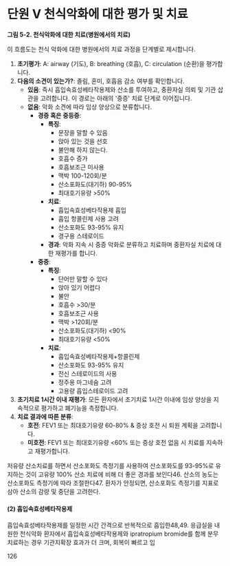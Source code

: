 # 단원 V 천식악화에 대한 평가 및 치료

**그림 5-2. 천식악화에 대한 치료(병원에서의 치료)**

이 흐름도는 천식 악화에 대한 병원에서의 치료 과정을 단계별로 제시합니다.

1.  **초기평가**: A: airway (기도), B: breathing (호흡), C: circulation (순환)을 평가합니다.
2.  **다음의 소견이 있는가?**: 졸림, 혼미, 호흡음 감소 여부를 확인합니다.
    *   **있음**: 즉시 흡입속효성베타작용제와 산소를 투여하고, 중환자실 의뢰 및 기관 삽관을 고려합니다. 이 경로는 아래의 '중증' 치료 단계로 이어집니다.
    *   **없음**: 악화 소견에 따라 임상 양상으로 분류합니다.
        *   **경증 혹은 중등증**:
            *   **특징**:
                *   문장을 말할 수 있음
                *   앉아 있는 것을 선호
                *   불안해 하지 않는다.
                *   호흡수 증가
                *   호흡보조근 미사용
                *   맥박 100-120회/분
                *   산소포화도(대기하) 90-95%
                *   최대호기유량 >50%
            *   **치료**:
                *   흡입속효성베타작용제 흡입
                *   흡입 항콜린제 사용 고려
                *   산소포화도 93-95% 유지
                *   경구용 스테로이드
            *   **경과**: 악화 지속 시 중증 악화로 분류하고 치료하며 중환자실 치료에 대한 재평가를 합니다.
        *   **중증**:
            *   **특징**:
                *   단어만 말할 수 있다
                *   앉아 있기 어렵다
                *   불안
                *   호흡수 >30/분
                *   호흡보조근 사용
                *   맥박 >120회/분
                *   산소포화도(대기하) <90%
                *   최대호기유량 <50%
            *   **치료**:
                *   흡입속효성베타작용제+항콜린제
                *   산소포화도 93-95% 유지
                *   전신 스테로이드의 사용
                *   정주용 마그네슘 고려
                *   고용량 흡입스테로이드 고려
3.  **초기치료 1시간 이내 재평가**: 모든 환자에서 초기치료 1시간 이내에 임상 양상을 지속적으로 평가하고 폐기능을 측정합니다.
4.  **치료 결과에 따른 분류**:
    *   **호전**: FEV1 또는 최대호기유량 60-80% & 증상 호전 시 퇴원 계획을 고려합니다.
    *   **미호전**: FEV1 또는 최대호기유량 <60% 또는 증상 호전 없음 시 치료를 지속하고 재평가합니다.

저유량 산소치료를 하면서 산소포화도 측정기를 사용하여 산소포화도를 93-95%로 유지하는 것이 고유량 100% 산소 치료에 비해 더 좋은 경과를 보인다46. 산소의 농도는 산소포화도 측정기에 따라 조절한다47. 환자가 안정되면, 산소포화도 측정기를 지표로 삼아 산소의 감량 및 중단을 고려한다.

#### (2) 흡입속효성베타작용제
흡입속효성베타작용제를 일정한 시간 간격으로 반복적으로 흡입한48,49. 응급실을 내원한 천식악화 환자에서 흡입속효성베타작용제와 ipratropium bromide를 함께 분무치료하는 경우 기관지확장 효과가 더 크며, 회복이 빠르고 입

<PAGE>126